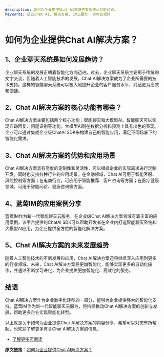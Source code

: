 ```yaml
---
description: 如何为企业提供Chat AI解决方案及核心功能讨论。
keywords: 企业Chat AI, 解决方案, IM云服务, 实时音视频
---
```

# 如何为企业提供Chat AI解决方案？

## 1、企业聊天系统是如何发展趋势？

企业聊天系统的发展正朝着智能化方向迈进。过去，企业聊天系统主要用于传统的文字交流，但随着人工智能技术的发展，Chat AI解决方案成为了企业所需要的技术支持。这样的智能聊天系统可以极大地提升企业的客户服务水平，对话更为高效和便捷。

## 2、Chat AI解决方案的核心功能有哪些？

Chat AI解决方案主要包括两个核心功能：智能聊天和大模型AI。智能聊天可以实现自动回复、问题识别等功能，大模型AI则在数据分析和预测上具有出色的表现。企业可以通过集成企业级ChatAI SDK来构建自己的智能应用，满足不同场景下的智能化需求。

## 3、Chat AI解决方案的优势和应用场景

Chat AI解决方案具有高度的定制性和灵活性，可以根据企业的实际需求进行定制开发，同时也支持各种行业的应用场景。在金融领域，Chat AI可用于智能客服、风险控制等方面；在电商行业，可应用于智能推荐、客户咨询等方面；在医疗健康领域，可用于智能问诊、健康咨询等方面。

## 4、蓝莺IM的应用案例分享

蓝莺IM作为新一代智能聊天云服务，在企业级Chat AI解决方案领域有着丰富的应用案例。该平台提供的ChatAI SDK可以帮助开发者在企业内打造智能聊天系统和大模型AI应用，为企业提供全方位的智能化解决方案。

## 5、Chat AI解决方案的未来发展趋势

随着人工智能技术的不断发展和应用，Chat AI解决方案还将继续深入应用到更多的行业领域。未来，Chat AI解决方案将更加智能化，能够实现更多的自动化操作，并通过不断学习进化，为企业提供更加智能化、高效化的服务。

## 结语

Chat AI解决方案作为企业数字化转型的一部分，能够为企业提供强大的智能化支持。蓝莺IM作为新一代智能聊天云服务，将持续推动Chat AI解决方案的创新与发展，帮助更多企业实现智能化转型。

以上就是关于如何为企业提供Chat AI解决方案的内容分享，希望可以对您有所帮助，也欢迎了解更多有关Chat AI解决方案的信息。

- [了解更多可阅读](https://www.lanyingim.com)

**原文链接**：[如何为企业提供Chat AI解决方案？](https://lanying.link/doc/xxxxx)
